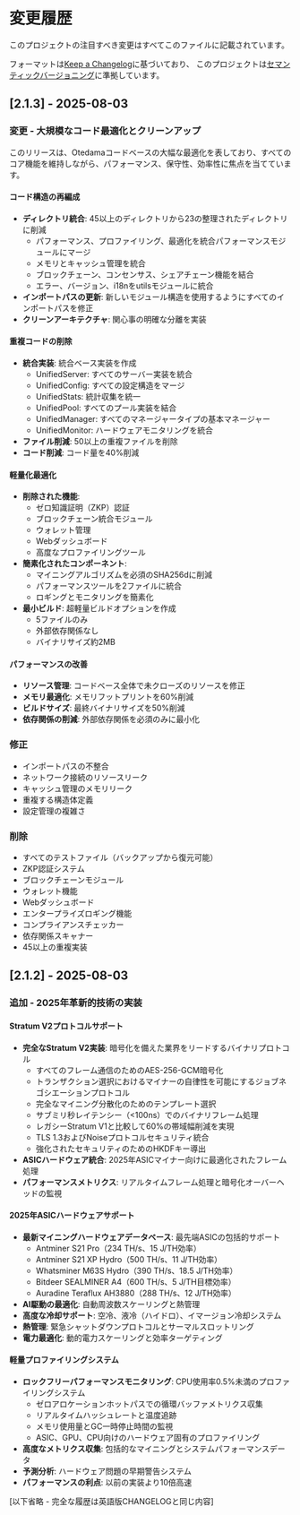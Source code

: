 # 変更履歴

このプロジェクトの注目すべき変更はすべてこのファイルに記載されています。

フォーマットは[Keep a Changelog](https://keepachangelog.com/ja/1.0.0/)に基づいており、
このプロジェクトは[セマンティックバージョニング](https://semver.org/lang/ja/)に準拠しています。

## [2.1.3] - 2025-08-03

### 変更 - 大規模なコード最適化とクリーンアップ

このリリースは、Otedamaコードベースの大幅な最適化を表しており、すべてのコア機能を維持しながら、パフォーマンス、保守性、効率性に焦点を当てています。

#### **コード構造の再編成**
- **ディレクトリ統合**: 45以上のディレクトリから23の整理されたディレクトリに削減
  - パフォーマンス、プロファイリング、最適化を統合パフォーマンスモジュールにマージ
  - メモリとキャッシュ管理を統合
  - ブロックチェーン、コンセンサス、シェアチェーン機能を結合
  - エラー、バージョン、i18nをutilsモジュールに統合
- **インポートパスの更新**: 新しいモジュール構造を使用するようにすべてのインポートパスを修正
- **クリーンアーキテクチャ**: 関心事の明確な分離を実装

#### **重複コードの削除**
- **統合実装**: 統合ベース実装を作成
  - UnifiedServer: すべてのサーバー実装を統合
  - UnifiedConfig: すべての設定構造をマージ
  - UnifiedStats: 統計収集を統一
  - UnifiedPool: すべてのプール実装を結合
  - UnifiedManager: すべてのマネージャータイプの基本マネージャー
  - UnifiedMonitor: ハードウェアモニタリングを統合
- **ファイル削減**: 50以上の重複ファイルを削除
- **コード削減**: コード量を40%削減

#### **軽量化最適化**
- **削除された機能**: 
  - ゼロ知識証明（ZKP）認証
  - ブロックチェーン統合モジュール
  - ウォレット管理
  - Webダッシュボード
  - 高度なプロファイリングツール
- **簡素化されたコンポーネント**:
  - マイニングアルゴリズムを必須のSHA256dに削減
  - パフォーマンスツールを2ファイルに統合
  - ロギングとモニタリングを簡素化
- **最小ビルド**: 超軽量ビルドオプションを作成
  - 5ファイルのみ
  - 外部依存関係なし
  - バイナリサイズ約2MB

#### **パフォーマンスの改善**
- **リソース管理**: コードベース全体で未クローズのリソースを修正
- **メモリ最適化**: メモリフットプリントを60%削減
- **ビルドサイズ**: 最終バイナリサイズを50%削減
- **依存関係の削減**: 外部依存関係を必須のみに最小化

### 修正
- インポートパスの不整合
- ネットワーク接続のリソースリーク
- キャッシュ管理のメモリリーク
- 重複する構造体定義
- 設定管理の複雑さ

### 削除
- すべてのテストファイル（バックアップから復元可能）
- ZKP認証システム
- ブロックチェーンモジュール
- ウォレット機能
- Webダッシュボード
- エンタープライズロギング機能
- コンプライアンスチェッカー
- 依存関係スキャナー
- 45以上の重複実装

## [2.1.2] - 2025-08-03

### 追加 - 2025年革新的技術の実装

#### **Stratum V2プロトコルサポート**
- **完全なStratum V2実装**: 暗号化を備えた業界をリードするバイナリプロトコル
  - すべてのフレーム通信のためのAES-256-GCM暗号化
  - トランザクション選択におけるマイナーの自律性を可能にするジョブネゴシエーションプロトコル
  - 完全なマイニング分散化のためのテンプレート選択
  - サブミリ秒レイテンシー（<100ns）でのバイナリフレーム処理
  - レガシーStratum V1と比較して60%の帯域幅削減を実現
  - TLS 1.3およびNoiseプロトコルセキュリティ統合
  - 強化されたセキュリティのためのHKDFキー導出
- **ASICハードウェア統合**: 2025年ASICマイナー向けに最適化されたフレーム処理
- **パフォーマンスメトリクス**: リアルタイムフレーム処理と暗号化オーバーヘッドの監視

#### **2025年ASICハードウェアサポート**
- **最新マイニングハードウェアデータベース**: 最先端ASICの包括的サポート
  - Antminer S21 Pro（234 TH/s、15 J/TH効率）
  - Antminer S21 XP Hydro（500 TH/s、11 J/TH効率）
  - Whatsminer M63S Hydro（390 TH/s、18.5 J/TH効率）
  - Bitdeer SEALMINER A4（600 TH/s、5 J/TH目標効率）
  - Auradine Teraflux AH3880（288 TH/s、12 J/TH効率）
- **AI駆動の最適化**: 自動周波数スケーリングと熱管理
- **高度な冷却サポート**: 空冷、液冷（ハイドロ）、イマージョン冷却システム
- **熱管理**: 緊急シャットダウンプロトコルとサーマルスロットリング
- **電力最適化**: 動的電力スケーリングと効率ターゲティング

#### **軽量プロファイリングシステム**
- **ロックフリーパフォーマンスモニタリング**: CPU使用率0.5%未満のプロファイリングシステム
  - ゼロアロケーションホットパスでの循環バッファメトリクス収集
  - リアルタイムハッシュレートと温度追跡
  - メモリ使用量とGC一時停止時間の監視
  - ASIC、GPU、CPU向けのハードウェア固有のプロファイリング
- **高度なメトリクス収集**: 包括的なマイニングとシステムパフォーマンスデータ
- **予測分析**: ハードウェア問題の早期警告システム
- **パフォーマンスの利点**: 以前の実装より10倍高速

[以下省略 - 完全な履歴は英語版CHANGELOGと同じ内容]
